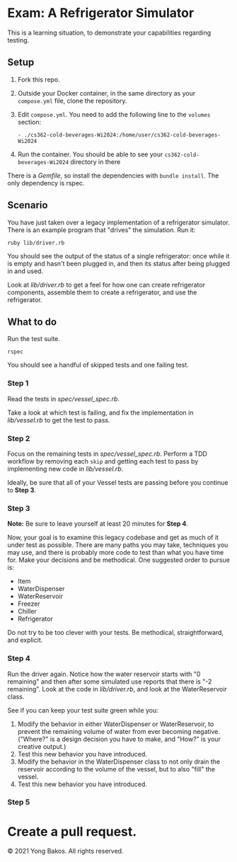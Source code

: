 # Exam: A Refrigerator Simulator

This is a learning situation, to demonstrate your capabilities regarding testing.

## Setup

1. Fork this repo.

2. Outside your Docker container, in the same directory as your
   `compose.yml` file, clone the repository.

3. Edit `compose.yml`. You need to add the following line to the
   `volumes` section:

   ```
   - ./cs362-cold-beverages-Wi2024:/home/user/cs362-cold-beverages-Wi2024
   ```

4. Run the container. You should be able to see your
   `cs362-cold-beverages-Wi2024` directory in there

There is a _Gemfile_, so install the dependencies with `bundle install`.
The only dependency is rspec.

## Scenario

You have just taken over a legacy implementation of a refrigerator simulator.
There is an example program that "drives" the simulation. Run it:

```
ruby lib/driver.rb
```

You should see the output of the status of a single refrigerator: once while it
is empty and hasn't been plugged in, and then its status after being plugged in
and used.

Look at _lib/driver.rb_ to get a feel for how one can create refrigerator
components, assemble them to create a refrigerator, and use the refrigerator.

## What to do

Run the test suite.

```
rspec
```

You should see a handful of skipped tests and one failing test.

### Step 1

Read the tests in _spec/vessel_spec.rb_.

Take a look at which test is failing, and fix the implementation in
 _lib/vessel.rb_ to get the test to pass.

### Step 2

Focus on the remaining tests in _spec/vessel_spec.rb_. Perform a TDD workflow by
removing each `skip` and getting each test to pass by implementing new code in
_lib/vessel.rb_.

Ideally, be sure that all of your Vessel tests are passing before you continue
to **Step 3**.

### Step 3

**Note:** Be sure to leave yourself at least 20 minutes for **Step 4**.

Now, your goal is to examine this legacy codebase and get as much of it under
test as possible. There are many paths you may take, techniques you may use, and
there is probably more code to test than what you have time for. Make your decisions
and be methodical. One suggested order to pursue is:

- Item
- WaterDispenser
- WaterReservoir
- Freezer
- Chiller
- Refrigerator

Do not try to be too clever with your tests. Be methodical, straightforward, and
explicit.

### Step 4

Run the driver again. Notice how the water reservoir starts with "0 remaining"
and then after some simulated use reports that there is "-2 remaining". Look at
the code in _lib/driver.rb_, and look at the WaterReservoir class.

See if you can keep your test suite green while you:

1. Modify the behavior in either WaterDispenser or WaterReservoir, to prevent the
remaining volume of water from ever becoming negative. ("Where?" is a design
decision you have to make, and "How?" is your creative output.)
2. Test this new behavior you have introduced.
3. Modify the behavior in the WaterDispenser class to not only drain the reservoir
according to the volume of the vessel, but to also "fill" the vessel.
4. Test this new behavior you have introduced.

### Step 5

# Create a pull request.

&copy; 2021 Yong Bakos. All rights reserved.
